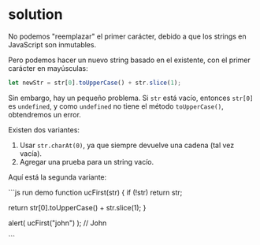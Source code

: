 # solution

No podemos "reemplazar" el primer carácter, debido a que los strings en JavaScript son inmutables.

Pero podemos hacer un nuevo string basado en el existente, con el primer carácter en mayúsculas:

```javascript
let newStr = str[0].toUpperCase() + str.slice(1);
```

Sin embargo, hay un pequeño problema. Si `str` está vacío, entonces `str[0]` es `undefined`, y como `undefined` no tiene el método `toUpperCase()`, obtendremos un error.

Existen dos variantes:

1. Usar `str.charAt(0)`, ya que siempre devuelve una cadena \(tal vez vacía\).
2. Agregar una prueba para un string vacío.

Aquí está la segunda variante:

\`\`\`js run demo function ucFirst\(str\) { if \(!str\) return str;

return str\[0\].toUpperCase\(\) + str.slice\(1\); }

alert\( ucFirst\("john"\) \); // John

\`\`\`

